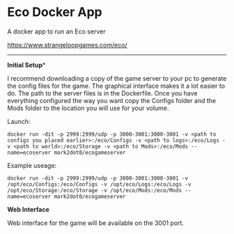 # Eco Docker App

A docker app to run an Eco server 

https://www.strangeloopgames.com/eco/

----

**Initial Setup***

I recommend downloading a copy of the game server to your pc to generate the config files for the game. The graphical interface makes it a lot easier to do. The path to the server files is in the Dockerfile. Once you have everything configured the way you want copy the Configs folder and the Mods folder to the location you will use for your volume. 

Launch:

`docker run -dit -p 2999:2999/udp -p 3000-3001:3000-3001 -v <path to configs you placed earlier>:/eco/Configs -v <path to logs>:/eco/Logs -v <path to world>:/eco/Storage -v <path to Mods>:/eco/Mods --name=ecoserver mark2dot0/ecogameserver`

Example useage:

`docker run -dit -p 2999:2999/udp -p 3000-3001:3000-3001 -v /opt/eco/Configs:/eco/Configs -v /opt/eco/Logs:/eco/Logs -v /opt/eco/Storage:/eco/Storage -v /opt/eco/Mods:/eco/Mods --name=ecoserver mark2dot0/ecogameserver`

**Web Interface**

Web interface for the game will be available on the 3001 port.
